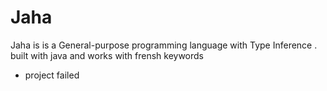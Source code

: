 # Jaha
Jaha is is a General-purpose programming language with Type Inference . built with java and works with frensh keywords 
- project failed
